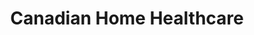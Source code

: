 ---
title: "Canadian Home Healthcare"
url: /hamilton/canadian-home-healthcare/
shop: medical supply
---